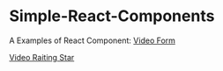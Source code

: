 # Simple-React-Components
A Examples of React Component:
[Video Form](https://s3-eu-west-1.amazonaws.com/github-cesarcf/react-form.mp4)

[Video Raiting Star](https://s3-eu-west-1.amazonaws.com/github-cesarcf/raiting-stars.mp4)